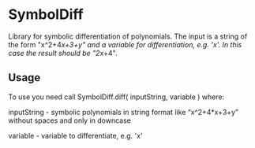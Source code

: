 # SymbolDiff

Library for symbolic differentiation of polynomials. The input is a string of the form "x^2+4*x+3+y" and a variable for differentiation, e.g. 'x'. In this case the result should be "2*x+4".

## Usage

To use you need call SymbolDiff.diff( inputString, variable ) where: 

inputString - symbolic  polynomials in string format like “x^2+4*x+3+y” without spaces and only in downcase

variable - variable to differentiate, e.g. 'x'

